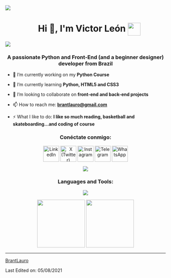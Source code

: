 
<!--horizontal divider(gradiant)-->
<img src="https://user-images.githubusercontent.com/73097560/115834477-dbab4500-a447-11eb-908a-139a6edaec5c.gif">

<!--h1 without bottom border-->
<div id="user-content-toc">
  <ul align="center">
    <summary><h1 align="center">Hi 👋, I'm Victor León <img height="40" src="https://www.emojiall.com/images/240/telegram/1f981.gif" style="vertical-align: middle;"></h1></summary>
  </ul>
</div>

<!--horizontal divider(gradiant)-->
<img src="https://user-images.githubusercontent.com/73097560/115834477-dbab4500-a447-11eb-908a-139a6edaec5c.gif">


<h3 align="center">A passionate Python and Front-End (and a beginner designer) developer from Brazil</h3>

- 🔭 I’m currently working on my **Python Course**

- 🌱 I’m currently learning **Python, HTML5 and CSS3**

- 👯 I’m looking to collaborate on **front-end and back-end projects**

- 📫 How to reach me: **brantlauro@gmail.com**

- ⚡ What I like to do: **I like so much reading, basketball and skateboarding...and coding of course**

<h3 align="center">Conéctate conmigo:</h3>
<div align="center">

<!--icons and links-->
<p align="center">
<a href="https://www.linkedin.com/in/victor-le%C3%B3n-b44908172/" target="blank"><img align="center" src="https://skillicons.dev/icons?i=linkedin" alt="LinkedIn" height="50" width="50" /></a>
<a href="https://twitter.com/1010nishant" target="blank"><img align="center" src="https://skillicons.dev/icons?i=twitter" alt="X (Twitter)" height="50" width="50" /></a> 
<a href="https://www.instagram.com/nishant.jangir.1010/" target="blank"><img align="center" src="https://skillicons.dev/icons?i=instagram" alt="Instagram" height="50" width="50" /></a>
<a href="https://t.me/username" target="blank"><img align="center" src="https://skillicons.dev/icons?i=telegram" alt="Telegram" height="50" width="50" /></a>
<a href="https://wa.me/numero" target="blank"><img align="center" src="https://skillicons.dev/icons?i=whatsapp" alt="WhatsApp" height="50" width="50" /></a>
  
</p>


<!--profile visit count-->
<div align="center">
  
[![](https://visitcount.itsvg.in/api?id=1010nishant&icon=3&color=6)](https://visitcount.itsvg.in)
  
</div>

<h3 align="center">Languages and Tools:</h3>

<!--h1 without bottom border-->

</div>
<!--tech stack icons-->
<p align="center">
  <a href="https://skillicons.dev">
    <img src="https://skillicons.dev/icons?i=git,aws,cpp,css,discord,docker,postgres,prisma,pug,dynamodb,express,figma,firebase,redis,github,html,java,js,linux,md,materialui,nginx,mongodb,mysql,nextjs,nodejs,postman,py,react,redux,tailwind,ts,vscode,kubernetes&perline=14" />
  </a>
</p>

<p align= "center">
  <img height= "150" src="https://github-readme-stats.vercel.app/api?username=BrantLauro&theme=react&show_icons=true&include_all_commits=true" />
  <img height= "150" src="https://github-readme-stats.vercel.app/api/top-langs/?username=BrantLauro&theme=react&layout=compact" />
</p>

------

[BrantLauro](https://github.com/BrantLauro)

Last Edited on: 05/08/2021
